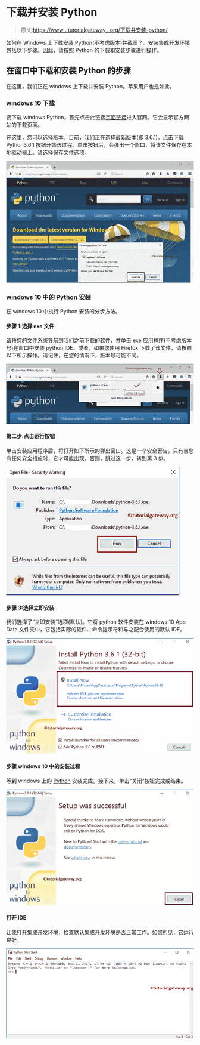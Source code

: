 # 下载并安装 Python

> 原文:[https://www . tutorialgateway . org/下载并安装-python/](https://www.tutorialgateway.org/download-and-install-python/)

如何在 Windows 上下载安装 Python(不考虑版本)并截图？。安装集成开发环境包括以下步骤。因此，请按照 Python 的下载和安装步骤进行操作。

## 在窗口中下载和安装 Python 的步骤

在这里，我们正在 windows 上下载并安装 Python。苹果用户也是如此。

### windows 10 下载

要下载 windows Python，首先点击此链接[页面链接](https://www.python.org/downloads/)进入官网。它会显示官方网站的下载页面。

在这里，您可以选择版本。目前，我们正在选择最新版本(即 3.6.1)。点击下载 Python3.6.1 按钮开始该过程。单击按钮后，会弹出一个窗口，将该文件保存在本地驱动器上。请选择保存文件选项。

![Download and Install Python 2](img/26b38ae5e5455759f0cc556b54a17fa7.png)

### windows 10 中的 Python 安装

在 windows 10 中执行 Python 安装的分步方法。

#### 步骤 1:选择 exe 文件

请将您的文件系统导航到我们之前下载的软件，并单击 exe 应用程序(不考虑版本号)在窗口中安装 python IDE。或者，如果您使用 Firefox 下载了该文件，请按照以下所示操作。请记住，在您的情况下，版本号可能不同。

![Download and Install Python 3](img/f8432db853268993c7f28057e71002e1.png)

#### 第二步:点击运行按钮

单击安装应用程序后，将打开如下所示的弹出窗口。这是一个安全警告，只有当您有任何安全措施时，它才可能出现。否则，跳过这一步，转到第 3 步。

![Download and Install Python 4](img/8ef523076a5d5b048caaeb20ce9818a8.png)

#### 步骤 3:选择立即安装

我们选择了“立即安装”选项(默认)。它将 python 软件安装在 windows 10 App Data 文件夹中，它包括实际的软件、命令提示符和与之配合使用的默认 IDE。

![Download and Install Python 5](img/39ce7f622d74228a54a98746dfecaac8.png)

#### 步骤 windows 10 中的安装过程

等到 windows 上的 [Python](https://www.tutorialgateway.org/python-tutorial/) 安装完成。接下来，单击“关闭”按钮完成或结束。

![Download and Install Python 8](img/2aa1e73dcd31f9cca73e96f4de464c37.png)

#### 打开 IDE

让我打开集成开发环境，检查默认集成开发环境是否正常工作。如您所见，它运行良好。

![Download and Install Python 9](img/1a627b10f3c7c5ed7999c75873263e0d.png)